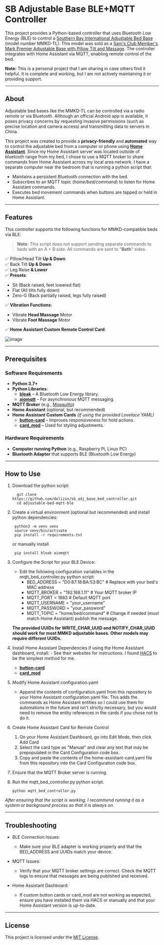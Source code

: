 # SB Adjustable Base BLE+MQTT Controller

This project provides a Python-based controller that uses Bluetooth Low Energy (BLE) to control a [Southern Bay International Adjustable Bed Base](https://southbayinternational.com/collections/adjustable-bases) (model number MMKD-TL). This model was sold as a [Sam's Club Member's Mark Premier Adjustable Base with Pillow Tilt and Massage](https://www.samsclub.com/p/members-mark-adjustable-bed-base-massage-wireless-remote-app-usb/prod22421683). The controller integrates with Home Assistant via MQTT, enabling remote control of the bed.

**Note:** This is a personal project that I am sharing in case others find it helpful. It is complete and working, but I am not actively maintaining it or providing support.

---

## About

Adjustable bed bases like the MMKD-TL can be controlled via a radio remote or via Bluetooth. Although an official Android app is available, it poses privacy concerns by requesting invasive permissions (such as precise location and camera access) and transmitting data to servers in China.

This project was created to provide a **privacy-friendly** and **automated** way to control the adjustable bed from a computer or phone using [**Home Assistant**](https://www.home-assistant.io/). Since my Home Assistant server was located outside of bluetooth range from my bed, I chose to use a MQTT broker to share commands from Home Assistant across my local area network. I have a separate computer near the bedroom that is running a python script that:

- Maintains a persistent Bluetooth connection with the bed.
- Subscribes to an MQTT topic (*home/bed/command*) to listen for Home Assistant commands.
- Executes bed movement commands when buttons are tapped or held in Home Assistant.

---

## Features

This controller supports the following functions for MMKD-compatible beds via BLE:
> **Note:** This script does not support sending separate commands to beds with an A + B side. All commands are sent to "**Both**" sides.

✅ Pillow/Head Tilt **Up & Down**  
✅ Back Tilt **Up & Down**  
✅ Leg Raise **& Lower**  
✅ **Presets**:
   - Sit (Back raised, feet lowered flat)
   - Flat (All tilts fully down)
   - Zero-G (Back partially raised, legs fully raised)

✅ **Vibration Functions**:
   - Vibrate **Head Massage** Motor
   - Vibrate **Foot Massage** Motor 

✅ **Home Assistant Custom Remote Control Card**:

![image](https://github.com/user-attachments/assets/03b76298-212b-4c0c-9cd3-cc5125b49e5d)

---

## Prerequisites

### **Software Requirements**
- **Python 3.7+**
- **Python Libraries**:
  - [**bleak**](https://github.com/hbldh/bleak) – A Bluetooth Low Energy library.
  - [**aiomqtt**](https://pypi.org/project/aiomqtt/) – For asynchronous MQTT messaging.
- **MQTT Broker** (e.g., [Mosquitto](https://github.com/home-assistant/addons/blob/master/mosquitto/DOCS.md))
- **Home Assistant** (optional, but recommended)
- **Home Assistant Custom Cards** *(if using the provided Lovelace YAML)*
  - [**button-card**](https://github.com/custom-cards/button-card) – Improves responsiveness for hold actions.
  - [**card_mod**](https://github.com/thomasloven/lovelace-card-mod) – Used for styling adjustments.

### **Hardware Requirements**
- **Computer running Python** (e.g., Raspberry Pi, Linux PC)
- **Bluetooth Adapter** that supports BLE (Bluetooth Low Energy)

---

## How to Use
1. Download the python script:

         git clone https://github.com/delizin/sb_adj_base_bed_controller.git
         cd adjustable-bed-mqtt-ble

3. Create a virtual environment (optional but recommended) and install python dependencies:
   
        python3 -m venv venv
        source venv/bin/activate
        pip install -r requirements.txt

   or manually install

        pip install bleak aiomqtt

5. Configure the Script for your BLE Device:
   - Edit the following configuration variables in the mqtt_bed_controller.py python script:
     - BED_ADDRESS = "D0:87:18:BA:53:BC"  # Replace with your bed's MAC address
     - MQTT_BROKER = "192.168.1.11"       # Your MQTT broker IP
     - MQTT_PORT = 1883                    # Default MQTT port
     - MQTT_USERNAME = "your_username"
     - MQTT_PASSWORD = "your_password"
     - MQTT_TOPIC = "home/bed/command"      # Change if needed (must match Home Assistant)
publish the message.

   **The provided UUIDs for WRITE_CHAR_UUID and NOTIFY_CHAR_UUID should work for most MMKD adjustable bases. Other models may require different UUIDs.**

6. Install Home Assistant Dependencies if using the Home Assistant dashboard, install: - See their websites for instructions. I found [HACS](https://www.hacs.xyz/) to be the simplest method for me.
   - [**button-card**](https://github.com/custom-cards/button-card)
   - [**card_mod**](https://github.com/thomasloven/lovelace-card-mod)
8. Modify Home Assistant configuration.yaml
   - Append the contents of configuration.yaml from this repository to your Home Assistant configuration.yaml file. This adds the commands as Home Assistant entities so I could use them for automations in the future and isn't strictly necessary, but you would need to remove the entity references in the cards if you chose not to do it.
10. Create Home Assistant Card for Remote Control
    1. On your Home Assistant Dashboard, go into Edit Mode, then click Add Card
    2. Select the card type as "Manual" and clear any text that may be prepopulated in the Card Configuration code box.
    3. Copy and paste the contents of the home-assistant-card.yaml file from this repository into the Card Configuration code box.
11. Ensure that the MQTT Broker server is running.
12. Run the mqtt_bed_controller.py python script.

        python mqtt_bed_controller.py

*After ensuring that the script is working, I recommend running it as a system or background process so that it is always on.*

---

## Troubleshooting
- BLE Connection Issues:
  - Make sure your BLE adapter is working properly and that the BED_ADDRESS and UUIDs match your device.

- MQTT Issues:
  - Verify that your MQTT broker settings are correct. Check the MQTT logs to ensure that messages are being published and received.

- Home Assistant Dashboard:
  - If custom button cards or card_mod are not working as expected, ensure you have installed them via HACS or manually and that your Home Assistant version is up-to-date.

---

## License
This project is licensed under the [MIT License](https://en.wikipedia.org/wiki/MIT_License).

